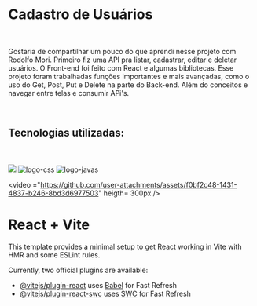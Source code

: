 <h1>Cadastro de Usuários</h1>

<br>
<p>Gostaria de compartilhar um pouco do que aprendi nesse projeto com Rodolfo Mori. 
Primeiro fiz uma API pra listar, cadastrar, editar e deletar usuários. O Front-end foi feito com React e algumas bibliotecas.
Esse projeto foram trabalhadas funções importantes e mais avançadas, como o uso do Get, Post, Put e Delete na parte do Back-end. 
Além do conceitos e navegar entre telas e consumir APi's.</p>
<br>

<h2>Tecnologias utilizadas:</h2>

<br>
<br>
<img src="https://img.shields.io/badge/React_Native-20232A?style=for-the-badge&logo=react&logoColor=61DAFB">
<img src="https://img.shields.io/badge/CSS3-1572B6?style=for-the-badge&logo=css3&logoColor=white" alt="logo-css">
<img src="https://img.shields.io/badge/JavaScript-F7DF1E?style=for-the-badge&logo=javascript&logoColor=black" alt="logo-javas">



<video ="https://github.com/user-attachments/assets/f0bf2c48-1431-4837-b246-8bd3d6977503"
heigth= 300px />



# React + Vite

This template provides a minimal setup to get React working in Vite with HMR and some ESLint rules.

Currently, two official plugins are available:

- [@vitejs/plugin-react](https://github.com/vitejs/vite-plugin-react/blob/main/packages/plugin-react/README.md) uses [Babel](https://babeljs.io/) for Fast Refresh
- [@vitejs/plugin-react-swc](https://github.com/vitejs/vite-plugin-react-swc) uses [SWC](https://swc.rs/) for Fast Refresh

